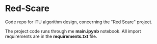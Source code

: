 # Red-Scare
Code repo for ITU algorithm design, concerning the "Red Scare" project. 

The project code runs through me **main.ipynb** notebook. 
All import requirements are in the **requirements.txt** file.

